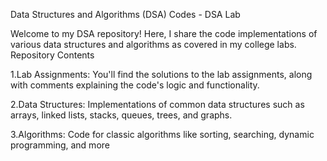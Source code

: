 Data Structures and Algorithms (DSA) Codes - DSA Lab

Welcome to my DSA repository! Here, I share the code implementations of various data structures and algorithms as covered in my college labs. 
Repository Contents

1.Lab Assignments: You'll find the solutions to the lab assignments, along with comments explaining the code's logic and functionality.

2.Data Structures: Implementations of common data structures such as arrays, linked lists, stacks, queues, trees, and graphs.

3.Algorithms: Code for classic algorithms like sorting, searching, dynamic programming, and more
